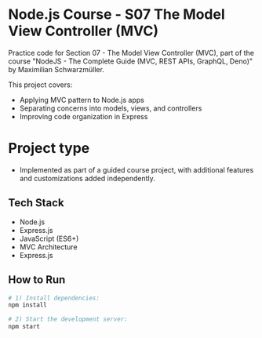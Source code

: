 # Node.js Course - S07 The Model View Controller (MVC)

Practice code for Section 07 - The Model View Controller (MVC), part of the course "NodeJS - The Complete Guide (MVC, REST APIs, GraphQL, Deno)" by Maximilian Schwarzmüller.

This project covers:
- Applying MVC pattern to Node.js apps
- Separating concerns into models, views, and controllers
- Improving code organization in Express

# Project type
- Implemented as part of a guided course project, with additional features and customizations added independently.

## Tech Stack
- Node.js
- Express.js
- JavaScript (ES6+)
- MVC Architecture
- Express.js
## How to Run

```bash
# 1) Install dependencies:
npm install

# 2) Start the development server:
npm start
```
